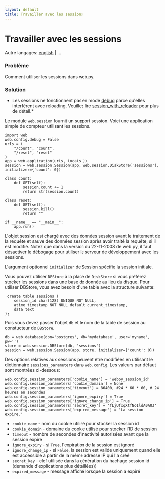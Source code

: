 ```yaml
---
layout: default
title: Travailler avec les sessions
---
```


# Travailler avec les sessions

Autre langages: [english](/../sessions) | ...

### Problème

Comment utiliser les sessions dans web.py.

### Solution

* Les sessions ne fonctionnent pas en mode [debug](./tutorial.fr#debug) parce qu'elles interfèrent avec reloading. Veuillez lire [session_with_reloader](/session_with_reloader) pour plus de détail.*

Le module `web.session` fournit un support session. Voici une application simple de compteur utilisant les sessions.

    import web
    web.config.debug = False
    urls = (
        "/count", "count",
        "/reset", "reset"
    )
    app = web.application(urls, locals())
    session = web.session.Session(app, web.session.DiskStore('sessions'), initializer={'count': 0})

    class count:
        def GET(self):
            session.count += 1
            return str(session.count)

    class reset:
        def GET(self):
            session.kill()
            return ""

    if __name__ == "__main__":
        app.run()

L'objet session est chargé avec des données session avant le traitement de la requête et sauve des données session après avoir traité la requête, si il est modifié. Notez que dans la version du 22-11-2008 de web.py, il faut désactiver le [débogage](./tutorial.fr#debug) pour utiliser le serveur de développement avec les sessions.

L'argument optionnel `initializer` de Session spécifie la session initiale.


Vous pouvez utiliser `DBStore` à la place de `DiskStore` si vous préférez stocker les sessions dans une base de donnée au lieu du disque. Pour utiliser DBStore, vous avez besoin d'une table avec la structure suivante:

     create table sessions (
        session_id char(128) UNIQUE NOT NULL,
        atime timestamp NOT NULL default current_timestamp,
        data text
    );

Puis vous devez passer l'objet `db` et le nom de la table de session au constucteur de `DBStore`.

    db = web.database(dbn='postgres', db='mydatabase', user='myname', pw='')
    store = web.session.DBStore(db, 'sessions')
    session = web.session.Session(app, store, initializer={'count': 0})


Des options relatives aux sessions peuvent être modifiées en utilisant le dictionnaire `sessions_parameters` dans `web.config`. Les valeurs par défaut sont montrées ci-dessous:

    web.config.session_parameters['cookie_name'] = 'webpy_session_id'
    web.config.session_parameters['cookie_domain'] = None
    web.config.session_parameters['timeout'] = 86400, #24 * 60 * 60, # 24 heures en secondes
    web.config.session_parameters['ignore_expiry'] = True
    web.config.session_parameters['ignore_change_ip'] = True
    web.config.session_parameters['secret_key'] = 'fLjUfxqXtfNoIldA0A0J'
    web.config.session_parameters['expired_message'] = 'La session expire.'

 * `cookie_name` - nom du cookie utilisé pour stocker la session id
 * `cookie_domain` - domaine du cookie utilisé pour stocker l'ID de session
 * `timeout` - nombre de secondes d'inactivité autorisées avant que la session expire
 * `ignore_expiry` - si `True`, l'expiration de la session est ignoré
 * `ignore_change_ip` - si `False`, la session est valide uniquement quand elle est accessible à partir de la même adresse IP qui l'a créé
 * `secret_key`       - clef utilisée dans la génération du hachage session id (demande d'explications plus détaillées))
 * `expired_message`  - message affiché lorsque la session a expiré
